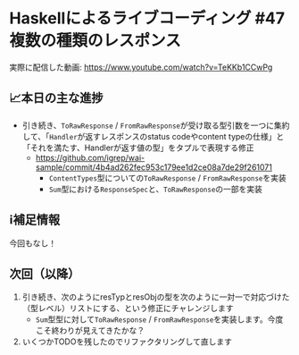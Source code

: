 # Haskellによるライブコーディング #47 複数の種類のレスポンス

実際に配信した動画: <https://www.youtube.com/watch?v=TeKKb1CCwPg>

## 📈本日の主な進捗

- 引き続き、`ToRawResponse` / `FromRawResponse`が受け取る型引数を一つに集約して、「`Handler`が返すレスポンスのstatus codeやcontent typeの仕様」と「それを満たす、Handlerが返す値の型」をタプルで表現する修正
    - <https://github.com/igrep/wai-sample/commit/4b4ad262fec953c179ee1d2ce08a7de29f261071>
        - `ContentTypes`型についての`ToRawResponse` / `FromRawResponse`を実装
        - `Sum`型における`ResponseSpec`と、`ToRawResponse`の一部を実装

## ℹ️補足情報

今回もなし！

## 次回（以降）

1. 引き続き、次のようにresTypとresObjの型を次のように一対一で対応づけた（型レベル）リストにする、という修正にチャレンジします
    - `Sum`型型に対して`ToRawResponse` / `FromRawResponse`を実装します。今度こそ終わりが見えてきたかな？
1. いくつかTODOを残したのでリファクタリングして直します
